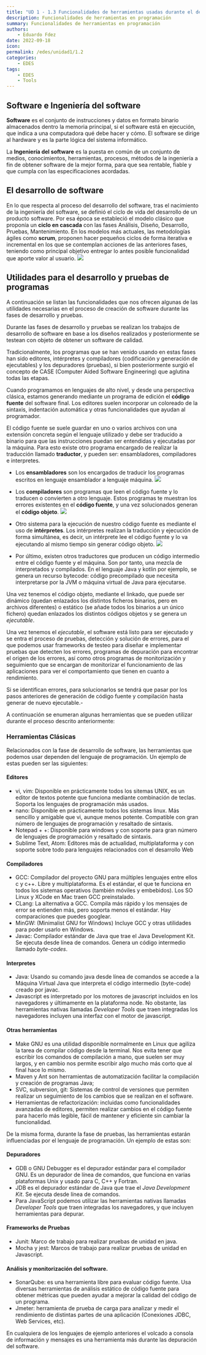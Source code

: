 ```yaml
---
title: "UD 1 - 1.3 Funcionalidades de herramientas usadas durante el desarrollo de software"
description: Funcionalidades de herramientas en programación
summary: Funcionalidades de herramientas en programación
authors:
    - Eduardo Fdez
date: 2022-09-18
icon:   
permalink: /edes/unidad1/1.2
categories:
    - EDES
tags:
    - EDES
    - Tools
---
```


## Software e Ingeniería del software

**Software** es el conjunto de instrucciones y datos en formato binario almacenados dentro la memoria principal, si el software está en ejecución, que indica a una computadora qué debe hacer y cómo. El software se dirige al hardware y es la parte lógica del sistema informático.

La **Ingeniería del software** es la puesta en común de un conjunto de medios, conocimientos, herramientas, procesos, métodos de la ingeniería a fin de obtener software de la mejor forma, para que sea rentable, fiable y que cumpla con las especificaciones acordadas.

## El desarrollo de software
En lo que respecta al proceso del desarrollo del software, tras el nacimiento de la ingeniería del software, se definió el ciclo de vida del desarrollo de un producto software. Por esa época se estableció el modelo clásico que proponía un **ciclo en cascada** con las fases Análisis, Diseño, Desarrollo, Pruebas, Mantenimiento. En los modelos más actuales, las metodologías ágiles como **scrum**, proponen hacer pequeños ciclos de forma iterativa e incremental en los que se contemplan acciones de las anteriores fases, teniendo como principal objetivo entregar lo antes posible funcionalidad que aporte valor al usuario.
![](assets/EDES-U1-ProcesoDesarrollo.png)

## Utilidades para el desarrollo y pruebas de programas
A continuación se listan las funcionalidades que nos ofrecen algunas de las utilidades necesarias en el proceso de creación de software durante las fases de desarrollo y pruebas.

Durante las fases de desarrollo y pruebas se realizan los trabajos de desarrollo de software en base a los diseños realizados y posteriormente se testean con objeto de obtener un software de calidad.

Tradicionalmente, los programas que se han venido usando en estas fases han sido editores, intérpretes y compiladores (codificación y generación de ejecutables) y los depuradores (pruebas), si bien posteriormente surgió el concepto de CASE (Computer Aided Software Engineering) que aglutina todas las etapas.

Cuando programamos en lenguajes de alto nivel, y desde una perspectiva clásica, estamos generando mediante un programa de edición el **código fuente** del software final. Los editores suelen incorporar un coloreado de la sintaxis, indentación automática y otras funcionalidades que ayudan al programador.

El código fuente se suele guardar en uno o varios archivos con una extensión concreta según el lenguaje utilizado y debe ser traducido a binario para que las instrucciones puedan ser entendidas y ejecutadas por la máquina. Para esto existe otro programa encargado de realizar la traducción llamado **traductor**, y pueden ser: ensambladores, compiladores e interpretes.

* Los **ensambladores** son los encargados de traducir los programas escritos en lenguaje ensamblador a lenguaje máquina.
![](assets/EDES-U1-Ensamblador.png)

* Los **compiladores** son programas que leen el código fuente y lo traducen o convierten a otro lenguaje. Estos programas te muestran los errores existentes en el **código fuente**, y una vez solucionados generan el **código objeto**.
![](assets/EDES-U1-Compilador.png)

* Otro sistema para la ejecución de nuestro código fuente es mediante el uso de **intérpretes**. Los intérpretes realizan la traducción y ejecución de forma simultánea, es decir, un intérprete lee el código fuente y lo va ejecutando al mismo tiempo sin generar código objeto.
![](assets/EDES-U1-Interprete.png)

* Por último, existen otros traductores que producen un código intermedio entre el código fuente y el máquina. Son por tanto, una mezcla de interpretados y compilados. En el lenguaje Java y kotlin por ejemplo, se genera un recurso bytecode: código precompilado que necesita interpretarse por la JVM o máquina virtual de Java para ejecutarse.

Una vez tenemos el código objeto, mediante el linkado, que puede ser dinámico (quedan enlazados los distintos ficheros binarios, pero en archivos diferentes) o estático (se añade todos los binarios a un único fichero) quedan enlazados los distintos códigos objetos y se genera un *ejecutable*.

Una vez tenemos el *ejecutable*, el software está listo para ser ejecutado y se entra el proceso de pruebas, detección y solución de errores, para el que podemos usar frameworks de testeo para diseñar e implementar pruebas que detecten los errores, programas de depuración para encontrar el origen de los errores, así como otros programas de monitorización y seguimiento que se encargan de monitorizar el funcionamiento de las aplicaciones para ver el comportamiento que tienen en cuanto a rendimiento. 

Si se identifican errores, para solucionarlos se tendrá que pasar por los pasos anteriores de generación de código fuente y compilación hasta generar de nuevo ejecutable.-

A continuación se enumeran algunas herramientas que se pueden utilizar durante el proceso descrito anteriormente:

### Herramientas Clásicas

Relacionados con la fase de desarrollo de software, las herramientas que podemos usar dependen del lenguaje de programación.  Un ejemplo de estas pueden ser las  siguientes:

#### Editores

* vi, vim: Disponible en prácticamente todos los sitemas UNIX, es un editor de textos potente que funciona mediante combinación de teclas. Soporta los lenguajes de programación más usados.
* nano: Disponible en prácticamente todos los sistemas linux. Más sencillo y amigable que vi, aunque menos potente. Compatible con gran número de lenguajes de programación y resaltado de sintaxis.
* Notepad + +: Disponible para windows y con soporte para gran número de lenguajes de programación y resaltado de sintaxis.
* Sublime Text, Atom: Editores más de actualidad, multiplataforma y con soporte sobre todo para lenguajes relacionados con el desarrollo Web

#### Compiladores

* GCC: Compilador del proyecto GNU para múltiples lenguajes entre ellos c y c++. Libre y multiplataforma. Es el estándar, el que te funciona en todos los sistemas operativos (también móviles y embebidos). Los SO Linux y XCode en Mac traen GCC preinstalado.
* CLang: La alternativa a GCC. Compila más rápido y los mensajes de error se entienden más, pero soporta menos el estándar. Hay comparaciones que puedes googlear.
* MinGW: (Minimalist GNU for Windows) Incluye GCC y otras utilidades para poder usarlo en Windows.
* Javac: Compilador estándar de Java que trae el Java Development Kit. Se ejecuta desde línea de comandos. Genera un código intermedio llamado *byte-codes*.

#### Interpretes

* Java: Usando su comando java desde línea de comandos se accede a la Máquina Virtual Java que interpreta el código intermedio (byte-code) creado por javac.
* Javascript es interpretado por los motores de javascript incluidos en los navegadores y últimamente en la plataforma node. No obstante, las herramientas nativas llamadas *Developer Tools* que traen integradas los navegadores incluyen una interfaz con el motor de javascript.

#### Otras herramientas

* Make GNU es una utilidad disponible normalmente en Linux que agiliza la tarea de compilar código desde la terminal. Nos evita tener que escribir los comandos de compilación a mano, que suelen ser muy largos, y en cambio nos permite escribir algo mucho más corto que al final hace lo mismo.
* Maven y Ant son herramientas de automatización facilitar la compilación y creación de programas Java;
* SVC, subversion, git: Sistemas de control de versiones que permiten realizar un seguimiento de los cambios que se realizan en el software.
* Herramientas de refactorización: incluidas como funcionalidades avanzadas de editores, permiten realizar cambios en el código fuente para hacerlo más legible, fácil de mantener y eficiente sin cambiar la funcionalidad.

De la misma forma, durante la fase de pruebas, las herramientas estarán influenciadas por el lenguaje de programación. Un ejemplo de estas son:

#### Depuradores

* GDB o GNU Debugger es el depurador estándar para el compilador GNU. Es un depurador de línea de comandos, que funciona en varias plataformas Unix y usado para C, C++ y Fortran.
* JDB es el depurador estándar de Java que trae el *Java Development Kit*. Se ejecuta desde línea de comandos.
* Para JavaScript podemos utilizar las herramientas nativas llamadas *Developer Tools* que traen integradas los navegadores, y que incluyen herramientas para depurar.

#### Frameworks de Pruebas
* Junit: Marco de trabajo para realizar pruebas de unidad en java.
* Mocha y jest: Marcos de trabajo para realizar pruebas de unidad en Javascript.

#### Análisis y monitorización del software.
* SonarQube: es una herramienta libre para evaluar código fuente. Usa diversas herramientas de análisis estático de código fuente para obtener métricas que pueden ayudar a mejorar la calidad del código de un programa.
* Jmeter: herramienta de prueba de carga para analizar y medir el rendimiento de distintas partes de una aplicación (Conexiones JDBC, Web Services, etc).

En cualquiera de los lenguajes de ejemplo anteriores el volcado a consola de información y mensajes es una herramienta más durante las depuración del software.

